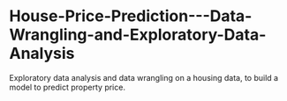# House-Price-Prediction---Data-Wrangling-and-Exploratory-Data-Analysis
Exploratory data analysis and data wrangling on a housing data, to build a model to predict property price.
